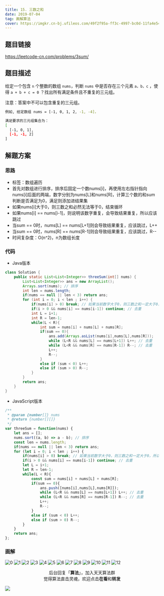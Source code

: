 ```yaml
---
title: 15. 三数之和
date: 2019-07-04
tag: 画解算法
cover: https://imgkr.cn-bj.ufileos.com/49f2f95a-ff3c-4997-bc0d-11fa4e540f10.png
---
```


## 题目链接

https://leetcode-cn.com/problems/3sum/

## 题目描述

给定一个包含 `n` 个整数的数组 `nums`，判断 `nums` 中是否存在三个元素 `a，b，c` ，使得 `a + b + c = 0` ？找出所有满足条件且不重复的三元组。

注意：答案中不可以包含重复的三元组。

```bash
例如, 给定数组 nums = [-1, 0, 1, 2, -1, -4]，

满足要求的三元组集合为：
[
  [-1, 0, 1],
  [-1, -1, 2]
]
```

## 解题方案

### 思路

- 标签：数组遍历
- 首先对数组进行排序，排序后固定一个数nums[i]，再使用左右指针指向nums[i]后面的两端，数字分别为nums[L]和nums[R]，计算三个数的和sum判断是否满足为0，满足则添加进结果集
- 如果nums[i]大于0，则三数之和必然无法等于0，结束循环
- 如果nums[i] == nums[i-1]，则说明该数字重复，会导致结果重复，所以应该跳过
- 当sum == 0时，nums[L] == nums[L+1]则会导致结果重复，应该跳过，L++
- 当sum == 0时，nums[R] == nums[R-1]则会导致结果重复，应该跳过，R--
- 时间复杂度：O(n^2)，n为数组长度

### 代码

- Java版本

```Java
class Solution {
    public static List<List<Integer>> threeSum(int[] nums) {
        List<List<Integer>> ans = new ArrayList();
        Arrays.sort(nums); // 排序
        int len = nums.length;
        if(nums == null || len < 3) return ans;
        for (int i = 0; i < len ; i++) {
            if(nums[i] > 0) break; // 如果当前数字大于0，则三数之和一定大于0，所以结束循环
            if(i > 0 && nums[i] == nums[i-1]) continue; // 去重
            int L = i+1;
            int R = len-1;
            while(L < R){
                int sum = nums[i] + nums[L] + nums[R];
                if(sum == 0){
                    ans.add(Arrays.asList(nums[i],nums[L],nums[R]));
                    while (L<R && nums[L] == nums[L+1]) L++; // 去重
                    while (L<R && nums[R] == nums[R-1]) R--; // 去重
                    L++;
                    R--;
                }
                else if (sum < 0) L++;
                else if (sum > 0) R--;
            }
        }        
        return ans;
    }
}
```

- JavaScript版本

```JavaScript
/**
 * @param {number[]} nums
 * @return {number[][]}
 */
var threeSum = function(nums) {
    let ans = [];
    nums.sort((a, b) => a - b); // 排序
    const len = nums.length;
    if(nums == null || len < 3) return ans;
    for (let i = 0; i < len ; i++) {
        if(nums[i] > 0) break; // 如果当前数字大于0，则三数之和一定大于0，所以结束循环
        if(i > 0 && nums[i] == nums[i-1]) continue; // 去重
        let L = i+1;
        let R = len-1;
        while(L < R){
            const sum = nums[i] + nums[L] + nums[R];
            if(sum == 0){
                ans.push([nums[i],nums[L],nums[R]]);
                while (L<R && nums[L] == nums[L+1]) L++; // 去重
                while (L<R && nums[R] == nums[R-1]) R--; // 去重
                L++;
                R--;
            }
            else if (sum < 0) L++;
            else if (sum > 0) R--;
        }
    }        
    return ans;
};
```


### 画解

![0](https://imgkr.cn-bj.ufileos.com/234e7cf6-c111-4f37-91ba-54d6e62add16.png)
![1](https://imgkr.cn-bj.ufileos.com/e5d3997d-578e-4ebe-8627-ae09de5dc9da.png)
![2](https://imgkr.cn-bj.ufileos.com/01defe9d-a13b-4979-8966-18f5f694ae7d.png)
![3](https://imgkr.cn-bj.ufileos.com/1d469e73-2876-4199-9f9e-a89675dbb8ff.png)
![4](https://imgkr.cn-bj.ufileos.com/42ba7aed-bd6c-40dd-bd4c-e30868588684.png)
![5](https://imgkr.cn-bj.ufileos.com/0951a233-aff2-4262-9fa6-b5c655f29b3b.png)
![6](https://imgkr.cn-bj.ufileos.com/e7826626-e85a-4b52-a2d5-708963d3e522.png)
![7](https://imgkr.cn-bj.ufileos.com/70ad94d2-3184-4c4a-99b2-6557e39d11ad.png)
![8](https://imgkr.cn-bj.ufileos.com/4593d3cc-ce26-49ee-9ab1-d0c6ead0ca23.png)
![9](https://imgkr.cn-bj.ufileos.com/1b8aaf67-b410-42a5-9909-1319e4336e29.png)
![10](https://imgkr.cn-bj.ufileos.com/c7646ee9-6be5-4d4a-ba25-6aa28bb15ae0.png)
![11](https://imgkr.cn-bj.ufileos.com/d8db1334-c3b9-4429-9052-b8fc4bd800ae.png)
![12](https://imgkr.cn-bj.ufileos.com/49f2f95a-ff3c-4997-bc0d-11fa4e540f10.png)


<span style="display:block;text-align:center;">后台回复「<strong>算法</strong>」，加入天天算法群</span>
<span style="display:block;text-align:center;">觉得算法直击灵魂，欢迎点击<strong>在看</strong>和<strong>转发</strong></span>

![](https://imgkr.cn-bj.ufileos.com/741c4d5c-cfb4-43d9-858b-146661b590df.gif)